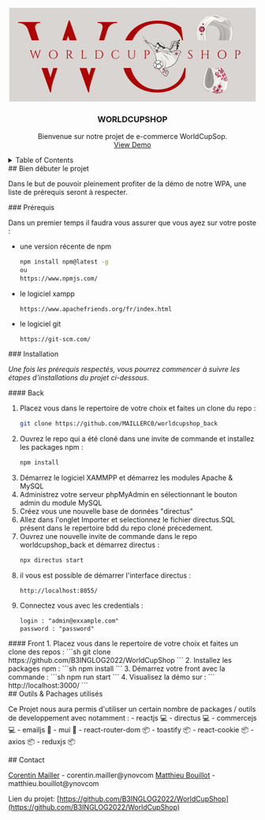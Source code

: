 <!-- PROJECT LOGO -->
<br />
<div align="center">
  <a href="https://github.com/B3INGLOG2022/WorldCupShop">
    <img src="features/WORLDCUPSHOP_logo.png" alt="Logo">
  </a>

  <h3 align="center">WORLDCUPSHOP</h3>

  <p align="center">
    Bienvenue sur notre projet de e-commerce WorldCupSop.
    <br />
    <a href="">View Demo</a>
  </p>
</div>

<!-- TABLE OF CONTENTS -->
<details>
  <summary>Table of Contents</summary>
  <ol>
    <li>
      <a href="#getting-started">Bien débuter le projet</a>
      <ul>
        <li><a href="#prerequisites">Prérequis</a></li>
        <li><a href="#installation">Installation</a>
         <ul>
            <li><a href="#back">Back-end</a></li>
            <li><a href="#front">Front-end</a></li>
        </ul>
        </li>
      </ul>
    </li>
    <li><a href="#tools">Outils & Pachages utilisés</a></li>
    <li><a href="#contact">Contact</a></li>
  </ol>
</details>

<!-- GETTING STARTED -->
<div id='getting-started'/>
## Bien débuter le projet

Dans le but de pouvoir pleinement profiter de la démo de notre WPA, une liste de prérequis seront à respecter.

<div id='prerequisites'/>
### Prérequis

Dans un premier temps il faudra vous assurer que vous ayez sur votre poste :

* une version récente de npm
  ```sh
  npm install npm@latest -g
  ou
  https://www.npmjs.com/
  ```
* le logiciel xampp
  ```
  https://www.apachefriends.org/fr/index.html
  ```
* le logiciel git
  ```
  https://git-scm.com/
  ```

<div id='installation'/>
### Installation

_Une fois les prérequis respectés, vous pourrez commencer à suivre les étapes d'installations du projet ci-dessous._

<div id='back'/>
#### Back

1. Placez vous dans le repertoire de votre choix et faites un clone du repo :
   ```sh
   git clone https://github.com/MAILLERC0/worldcupshop_back
   ```
2. Ouvrez le repo qui a été cloné dans une invite de commande et installez les packages npm :
   ```sh
   npm install
   ```
3. Démarrez le logiciel XAMMPP et démarrez les modules Apache & MySQL
4. Administrez votre serveur phpMyAdmin en sélectionnant le bouton admin du module MySQL
5. Créez vous une nouvelle base de données "directus"
6. Allez dans l'onglet Importer et selectionnez le fichier directus.SQL présent dans le repertoire bdd du repo cloné précedement.
7. Ouvrez une nouvelle invite de commande dans le repo worldcupshop_back et démarrez directus :
   ```sh
   npx directus start
   ```
8. il vous est possible de démarrer l'interface directus :
    ```
   http://localhost:8055/
   ```
9. Connectez vous avec les credentials :
    ```
    login : "admin@exxample.com"
    password : "password"
   ```

<div id='front'/>
#### Front
1. Placez vous dans le repertoire de votre choix et faites un clone des repos :
   ```sh
   git clone https://github.com/B3INGLOG2022/WorldCupShop
   ```
2. Installez les packages npm :
   ```sh
   npm install
   ```
3. Démarrez votre front avec la commande :
    ```sh
   npm run start
   ```
4. Visualisez la démo sur :
   ```
   http://localhost:3000/
   ```
<!-- CONTACT -->
<div id='tools'/>
## Outils & Pachages utilisés

Ce Projet nous aura permis d'utiliser un certain nombre de packages / outils de developpement avec notamment :
    - reactjs 💻
    - directus 💻
    - commercejs 💻
    - emailjs 📖
    - mui 📖
    - react-router-dom 📦
    - toastify 📦
    - react-cookie 📦
    - axios 📦
    - reduxjs 📦

<div id='contact'/>
## Contact

[Corentin Mailler](https://www.linkedin.com/in/corentin-mailler/) - corentin.mailler@ynovcom
[Matthieu Bouillot](https://www.linkedin.com/in/matthieu-bouillot/) - matthieu.bouillot@ynovcom

Lien du projet: [https://github.com/B3INGLOG2022/WorldCupShop](https://github.com/B3INGLOG2022/WorldCupShop)

